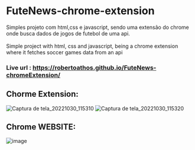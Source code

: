# FuteNews-chrome-extension

Simples projeto com html,css e javascript, sendo uma extensão do chrome onde busca dados de jogos de futebol de uma api. </br>  </br>
Simple project with html, css and javascript, being a chrome extension where it fetches soccer games data from an api

### Live url : https://robertoathos.github.io/FuteNews-chromeExtension/

## Chorme Extension: 

![Captura de tela_20221030_115310](https://user-images.githubusercontent.com/94712001/198885309-13e96160-46ee-44a3-894a-152587e55411.png)
![Captura de tela_20221030_115320](https://user-images.githubusercontent.com/94712001/198885305-83a8c1f4-1011-47e0-a756-fcc401f5c77c.png)




## Chrome WEBSITE: 

![image](https://user-images.githubusercontent.com/94712001/198885223-a7446b37-2580-4318-8d94-2e90069b9672.png)
